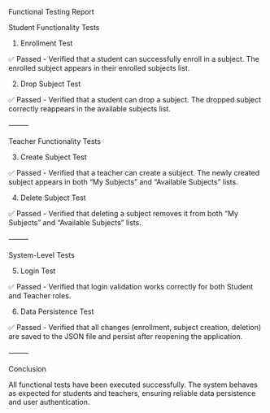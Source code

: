 Functional Testing Report

Student Functionality Tests

1. Enrollment Test

✅ Passed - Verified that a student can successfully enroll in a subject. The enrolled subject appears in their enrolled subjects list.

2. Drop Subject Test

✅ Passed - Verified that a student can drop a subject. The dropped subject correctly reappears in the available subjects list.

⸻

Teacher Functionality Tests

3. Create Subject Test

✅ Passed - Verified that a teacher can create a subject. The newly created subject appears in both “My Subjects” and “Available Subjects” lists.

4. Delete Subject Test

✅ Passed - Verified that deleting a subject removes it from both “My Subjects” and “Available Subjects” lists.

⸻

System-Level Tests

5. Login Test

✅ Passed - Verified that login validation works correctly for both Student and Teacher roles.

6. Data Persistence Test

✅ Passed - Verified that all changes (enrollment, subject creation, deletion) are saved to the JSON file and persist after reopening the application.

⸻

Conclusion

All functional tests have been executed successfully. The system behaves as expected for students and teachers, ensuring reliable data persistence and user authentication.
